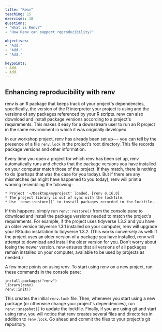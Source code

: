 ```yaml
---
title: "Renv"
teaching: 15
exercises: 10
questions:
- "What is Renv?"
- "How Renv can support reproducibility?"

objectives:
- "Add."
- "Add."
- "Add."

keypoints:
- Add.
- Add.
---
```


## Enhancing reproducibility with renv

renv is an R package that keeps track of your project's dependencies, specifically, the version of the R interpreter your project is using and the versions of any packages referenced by your R scripts.  renv can also download and install package versions according to a project's requirements.  This makes it easy for a downstream user to run an R project in the same environment in which it was originally developed.

In our workshop project, renv has already been set up--- you can tell by the presence of a file `renv.lock` in the project's root directory.  This file records package versions and other information.

Every time you open a project for which renv has been set up, renv automatically runs and checks that the package versions you have installed on your computer match those of the project.  If they match, there is nothing to do (perhaps that was the case for you today).  But if there are any mismatches (as might have happened to you today), renv will print a warning resembling the following:

```
* Project '~/Desktop/myproject' loaded. [renv 0.16.0]
* The project library is out of sync with the lockfile.
* Use `renv::restore()` to install packages recorded in the lockfile.
```

If this happens, simply run `renv::restore()` from the console pane to download and install the package versions needed to match the project's requirements.  For example, if the project uses tidyverse 1.3.2 and you have an older version tidyverse 1.3.1 installed on your computer, renv will upgrade your RStudio installation to tidyverse 1.3.2.  (This works conversely as well: if the project uses an older version of a package you have installed, renv will attempt to download and install the older version for you.  Don't worry about losing the newer version.  renv ensures that all versions of all packages remain installed on your computer, available to be used by projects as needed.)

A few more points on using renv.  To start using renv on a new project, run these commands in the console pane:

```
install.packages("renv")
library(renv)
renv::init()
```

This creates the initial `renv.lock` file.  Then, whenever you start using a new package (or otherwise change your project's dependencies), run `renv::snapshot()` to update the lockfile.  Finally, if you are using git and start using renv, you will notice that renv creates several files and directories in addition to `renv.lock`.  Go ahead and commit the files to your project's git repository.
